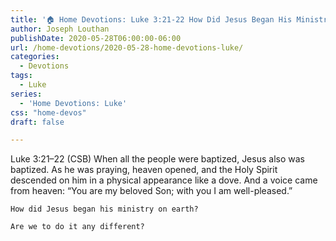 ```yaml
---
title: '🏠 Home Devotions: Luke 3:21-22 How Did Jesus Began His Ministry?'
author: Joseph Louthan
publishDate: 2020-05-28T06:00:00-06:00
url: /home-devotions/2020-05-28-home-devotions-luke/
categories:
  - Devotions
tags:
  - Luke
series:
  - 'Home Devotions: Luke'
css: "home-devos"
draft: false

---
```


Luke 3:21–22 (CSB) When all the people were baptized, Jesus also was baptized. As he was praying, heaven opened,  and the Holy Spirit descended on him in a physical appearance like a dove. And a voice came from heaven: “You are my beloved Son; with you I am well-pleased.”

```text
How did Jesus began his ministry on earth?

Are we to do it any different?
```
